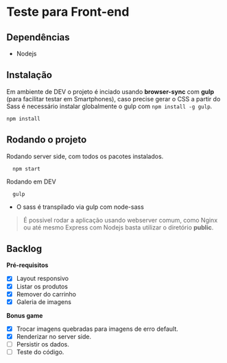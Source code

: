 # Teste para Front-end


## Dependências
- Nodejs


## Instalação
Em ambiente de DEV o projeto é inciado usando **browser-sync** com **gulp** (para facilitar testar em Smartphones), caso precise gerar o CSS a partir do Sass é necessário instalar globalmente o gulp com `npm install -g gulp`.

    npm install


## Rodando o projeto
Rodando server side, com todos os pacotes instalados.

      npm start

Rodando em DEV

      gulp
* O sass é transpilado via gulp com node-sass
> É possivel rodar a aplicação usando webserver comum, como Nginx ou até mesmo Express com Nodejs basta utilizar o diretório **public**.

## Backlog

**Pré-requisitos**
- [x] Layout responsivo
- [x] Listar os produtos
- [x] Remover do carrinho
- [x] Galeria de imagens

**Bonus game**
- [x] Trocar imagens quebradas para imagens de erro default.
- [x] Renderizar no server side.
- [ ] Persistir os dados.
- [ ] Teste do código.